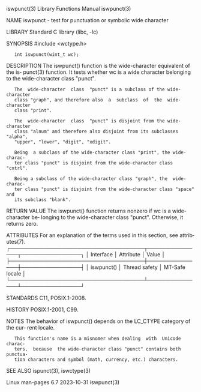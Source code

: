 iswpunct(3)                Library Functions Manual                iswpunct(3)

NAME
       iswpunct - test for punctuation or symbolic wide character

LIBRARY
       Standard C library (libc, -lc)

SYNOPSIS
       #include <wctype.h>

       int iswpunct(wint_t wc);

DESCRIPTION
       The  iswpunct()  function  is  the wide-character equivalent of the is‐
       punct(3) function.  It tests whether wc is a wide  character  belonging
       to the wide-character class "punct".

       The  wide-character  class  "punct" is a subclass of the wide-character
       class "graph", and therefore also  a  subclass  of  the  wide-character
       class "print".

       The  wide-character  class  "punct" is disjoint from the wide-character
       class "alnum" and therefore also disjoint from its subclasses  "alpha",
       "upper", "lower", "digit", "xdigit".

       Being  a subclass of the wide-character class "print", the wide-charac‐
       ter class "punct" is disjoint from the wide-character class "cntrl".

       Being a subclass of the wide-character class "graph", the  wide-charac‐
       ter class "punct" is disjoint from the wide-character class "space" and
       its subclass "blank".

RETURN VALUE
       The  iswpunct()  function returns nonzero if wc is a wide-character be‐
       longing to the wide-character class  "punct".   Otherwise,  it  returns
       zero.

ATTRIBUTES
       For  an  explanation  of  the  terms  used in this section, see attrib‐
       utes(7).
       ┌────────────────────────────────────┬───────────────┬────────────────┐
       │ Interface                          │ Attribute     │ Value          │
       ├────────────────────────────────────┼───────────────┼────────────────┤
       │ iswpunct()                         │ Thread safety │ MT-Safe locale │
       └────────────────────────────────────┴───────────────┴────────────────┘

STANDARDS
       C11, POSIX.1-2008.

HISTORY
       POSIX.1-2001, C99.

NOTES
       The behavior of iswpunct() depends on the LC_CTYPE category of the cur‐
       rent locale.

       This function's name is a misnomer when dealing  with  Unicode  charac‐
       ters,  because  the wide-character class "punct" contains both punctua‐
       tion characters and symbol (math, currency, etc.) characters.

SEE ALSO
       ispunct(3), iswctype(3)

Linux man-pages 6.7               2023-10-31                       iswpunct(3)
